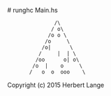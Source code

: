 
\# runghc Main.hs

                   /\
                  / o\
                 /o o \
                /o     \
               /o|      \
              /     |  | \
             /oo      o| o\
            /o  |    o     \
           /   o  o  ooo    \
           
Copyright (c) 2015 Herbert Lange
